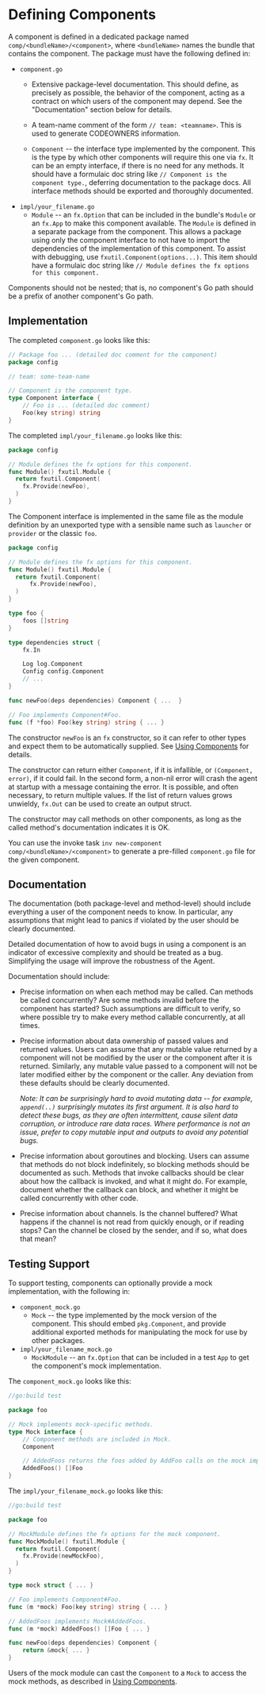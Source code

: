 # Defining Components

A component is defined in a dedicated package named `comp/<bundleName>/<component>`, where `<bundleName>` names the bundle that contains the component.
The package must have the following defined in:
  * `component.go`
    * Extensive package-level documentation.
      This should define, as precisely as possible, the behavior of the component, acting as a contract on which users of the component may depend.
      See the "Documentation" section below for details.

    * A team-name comment of the form `// team: <teamname>`.
      This is used to generate CODEOWNERS information.

    * `Component` -- the interface type implemented by the component.
      This is the type by which other components will require this one via `fx`.
      It can be an empty interface, if there is no need for any methods.
      It should have a formulaic doc string like `// Component is the component type.`, deferring documentation to the package docs.
      All interface methods should be exported and thoroughly documented.
  * `impl/your_filename.go`      
    * `Module` -- an `fx.Option` that can be included in the bundle's `Module` or an `fx.App` to make this component available. The `Module` is defined in a separate package from the component. This allows a package using only the component interface to not have to import the dependencies of the implementation of this component.
      To assist with debugging, use `fxutil.Component(options...)`.
      This item should have a formulaic doc string like `// Module defines the fx options for this component.`

Components should not be nested; that is, no component's Go path should be a prefix of another component's Go path.

## Implementation

The completed `component.go` looks like this:

```go
// Package foo ... (detailed doc comment for the component)
package config

// team: some-team-name

// Component is the component type.
type Component interface {
	// Foo is ... (detailed doc comment)
	Foo(key string) string
}
```

The completed `impl/your_filename.go` looks like this:
```go
package config

// Module defines the fx options for this component.
func Module() fxutil.Module {
  return fxutil.Component(
    fx.Provide(newFoo),
  )
}
```

The Component interface is implemented in the same file as the module definition by an unexported type with a sensible name such as `launcher` or `provider` or the classic `foo`.

```go
package config

// Module defines the fx options for this component.
func Module() fxutil.Module {
  return fxutil.Component(
      fx.Provide(newFoo),
  )
}

type foo {
    foos []string
}

type dependencies struct {
    fx.In

    Log log.Component
    Config config.Component
    // ...
}

func newFoo(deps dependencies) Component { ...  }

// Foo implements Component#Foo.
func (f *foo) Foo(key string) string { ... }
```

The constructor `newFoo` is an `fx` constructor, so it can refer to other types and expect them to be automatically supplied.
See [Using Components](./using.md) for details.

The constructor can return either `Component`, if it is infallible, or `(Component, error)`, if it could fail.
In the second form, a non-nil error will crash the agent at startup with a message containing the error.
It is possible, and often necessary, to return multiple values.
If the list of return values grows unwieldy, `fx.Out` can be used to create an output struct.

The constructor may call methods on other components, as long as the called method's documentation indicates it is OK.

You can use the invoke task `inv new-component comp/<bundleName>/<component>` to generate a pre-filled `component.go` file for the given component.

## Documentation

The documentation (both package-level and method-level) should include everything a user of the component needs to know.
In particular, any assumptions that might lead to panics if violated by the user should be clearly documented.

Detailed documentation of how to avoid bugs in using a component is an indicator of excessive complexity and should be treated as a bug.
Simplifying the usage will improve the robustness of the Agent.

Documentation should include:

* Precise information on when each method may be called.
  Can methods be called concurrently?
  Are some methods invalid before the component has started?
  Such assumptions are difficult to verify, so where possible try to make every method callable concurrently, at all times.

* Precise information about data ownership of passed values and returned values.
  Users can assume that any mutable value returned by a component will not be modified by the user or the component after it is returned.
  Similarly, any mutable value passed to a component will not be later modified either by the component or the caller.
  Any deviation from these defaults should be clearly documented.

  _Note: It can be surprisingly hard to avoid mutating data -- for example, `append(..)` surprisingly mutates its first argument.
  It is also hard to detect these bugs, as they are often intermittent, cause silent data corruption, or introduce rare data races.
  Where performance is not an issue, prefer to copy mutable input and outputs to avoid any potential bugs._

* Precise information about goroutines and blocking.
  Users can assume that methods do not block indefinitely, so blocking methods should be documented as such.
  Methods that invoke callbacks should be clear about how the callback is invoked, and what it might do.
  For example, document whether the callback can block, and whether it might be called concurrently with other code.

* Precise information about channels.
  Is the channel buffered?
  What happens if the channel is not read from quickly enough, or if reading stops?
  Can the channel be closed by the sender, and if so, what does that mean?

## Testing Support


To support testing, components can optionally provide a mock implementation, with the following in:
  * `component_mock.go`
    * `Mock` -- the type implemented by the mock version of the component.
    This should embed `pkg.Component`, and provide additional exported methods for manipulating the mock for use by other packages.
  * `impl/your_filename_mock.go`      
    * `MockModule` -- an `fx.Option` that can be included in a test `App` to get the component's mock implementation.

The `component_mock.go` looks like this:
```go
//go:build test

package foo

// Mock implements mock-specific methods.
type Mock interface {
    // Component methods are included in Mock.
    Component

    // AddedFoos returns the foos added by AddFoo calls on the mock implementation.
    AddedFoos() []Foo
}
```

The `impl/your_filename_mock.go` looks like this:
```go
//go:build test

package foo

// MockModule defines the fx options for the mock component.
func MockModule() fxutil.Module {
  return fxutil.Component(
    fx.Provide(newMockFoo),
  )
}
```

```go
type mock struct { ... }

// Foo implements Component#Foo.
func (m *mock) Foo(key string) string { ... }

// AddedFoos implements Mock#AddedFoos.
func (m *mock) AddedFoos() []Foo { ... }

func newFoo(deps dependencies) Component {
    return &mock{ ... }
}
```

Users of the mock module can cast the `Component` to a `Mock` to access the mock methods, as described in [Using Components](./using.md).